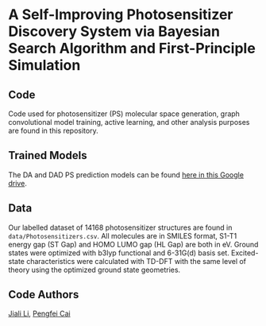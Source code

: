 # A Self-Improving Photosensitizer Discovery System via Bayesian Search Algorithm and First-Principle Simulation

## Code 
Code used for photosensitizer (PS) molecular space generation, graph convolutional model training, active learning, and other analysis purposes are found in this repository.

## Trained Models 
The DA and DAD PS prediction models can be found [here in this Google drive](https://drive.google.com/drive/folders/1Ir9Y7wcO-kfL1Ae2Zif6Hyn_uZzWEB64?usp=sharing).

## Data 
Our labelled dataset of 14168 photosensitizer structures are found in `data/Photosensitizers.csv`. All molecules are in SMILES format, S1-T1 energy gap (ST Gap) and HOMO LUMO gap (HL Gap) are both in eV. Ground states were optimized with b3lyp functional and 6-31G(d) basis set. Excited-state characteristics were calculated with TD-DFT with the same level of theory using the optimized ground state geometries. 

## Code Authors
[Jiali Li](https://github.com/jiali1025), [Pengfei Cai](https://github.com/cpfpengfei)
